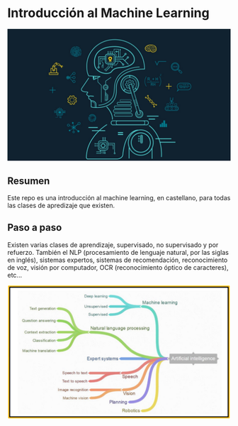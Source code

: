 
# Introducción al Machine Learning


![](/imgs/ml.jpg)



## Resumen

Este repo es una introducción al machine learning, en castellano, para todas las clases de apredizaje que existen. 



##
## Paso a paso

Existen varias clases de aprendizaje, supervisado, no supervisado y por refuerzo. También el NLP (procesamiento de lenguaje natural, por las siglas en inglés), sistemas expertos, sistemas de recomendación, reconocimiento de voz, visión por computador, OCR (reconocimiento óptico de caracteres), etc...

![](/imgs/ml1.png)


